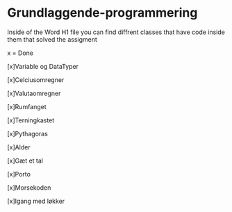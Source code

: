 # Grundlaggende-programmering
Inside of the Word H1 file you can find diffrent classes that have code inside them that solved the assigment

x = Done

[x]Variable og DataTyper

[x]Celciusomregner

[x]Valutaomregner

[x]Rumfanget

[x]Terningkastet

[x]Pythagoras

[x]Alder

[x]Gæt et tal

[x]Porto

[x]Morsekoden

[x]Igang med løkker

